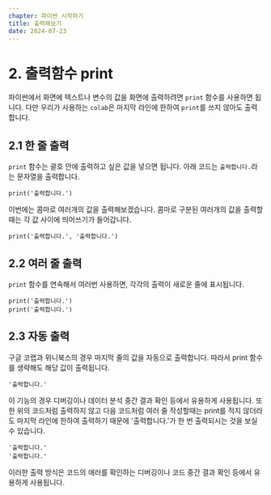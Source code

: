 ```yaml
---
chapter: 파이썬 시작하기
title: 출력해보기
date: 2024-07-23
---
```


# 2. 출력함수 print

파이썬에서 화면에 텍스트나 변수의 값을 화면에 출력하려면 `print` 함수를 사용하면 됩니다. 다만 우리가 사용하는 `colab`은 마지막 라인에 한하여 `print`를 쓰지 않아도 출력합니다.

## 2.1 한 줄 출력
`print` 함수는 괄호 안에 출력하고 싶은 값을 넣으면 됩니다. 아래 코드는 `출력합니다.`라는 문자열을 출력합니다.

```python-exec
print('출력합니다.')
```

이번에는 콤마로 여러개의 값을 출력해보겠습니다. 콤마로 구분된 여러개의 값을 출력할 때는 각 값 사이에 띄어쓰기가 들어갑니다.

```python-exec
print('출력합니다.', '출력합니다.')
```

## 2.2 여러 줄 출력

`print` 함수를 연속해서 여러번 사용하면, 각각의 출력이 새로운 줄에 표시됩니다.

```python-exec
print('출력합니다.')
print('출력합니다.')
```

## 2.3 자동 출력

구글 코랩과 위니북스의 경우 마지막 줄의 값을 자동으로 출력합니다. 따라서 print 함수를 생략해도 해당 값이 출력됩니다.

```python-exec
'출력합니다.'
```

이 기능의 경우 디버깅이나 데이터 분석 중간 결과 확인 등에서 유용하게 사용됩니다. 또한 위의 코드처럼 출력하지 않고 다음 코드처럼 여러 줄 작성할때는 print를 적지 않더라도 마지막 라인에 한하여 출력하기 때문에 '출력합니다.'가 한 번 출력되시는 것을 보실 수 있습니다.

```python-exec
'출력합니다.'
'출력합니다.'
```

이러한 출력 방식은 코드의 애러를 확인하는 디버깅이나 코드 중간 결과 확인 등에서 유용하게 사용됩니다.